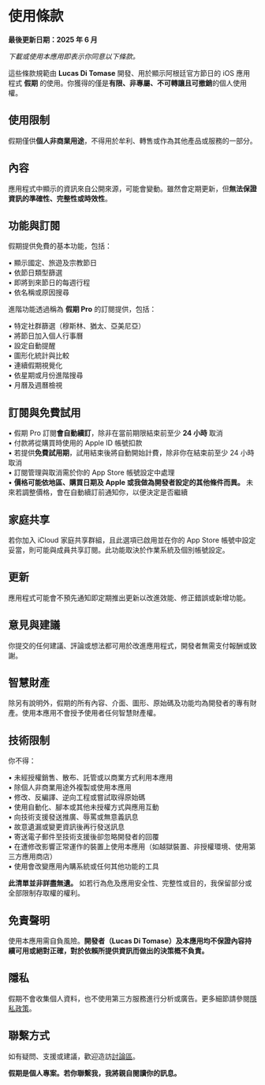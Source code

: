 # 使用條款  

**最後更新日期：2025 年 6 月**  

*下載或使用本應用即表示你同意以下條款。*  

這些條款規範由 **Lucas Di Tomase** 開發、用於顯示阿根廷官方節日的 iOS 應用程式 **假期** 的使用。你獲得的僅是**有限、非專屬、不可轉讓且可撤銷**的個人使用權。  

## 使用限制  

假期僅供**個人非商業用途**，不得用於牟利、轉售或作為其他產品或服務的一部分。  

## 內容  

應用程式中顯示的資訊來自公開來源，可能會變動。雖然會定期更新，但**無法保證資訊的準確性、完整性或時效性**。  

## 功能與訂閱  

假期提供免費的基本功能，包括：  

• 顯示國定、旅遊及宗教節日  
• 依節日類型篩選  
• 即將到來節日的每週行程  
• 依名稱或原因搜尋  

進階功能透過稱為 **假期 Pro** 的訂閱提供，包括：  

• 特定社群篩選（穆斯林、猶太、亞美尼亞）  
• 將節日加入個人行事曆  
• 設定自動提醒  
• 圖形化統計與比較  
• 連續假期視覺化  
• 依星期或月份進階搜尋  
• 月曆及週曆檢視  

## 訂閱與免費試用  

• 假期 Pro 訂閱**會自動續訂**，除非在當前期限結束前至少 **24 小時** 取消  
• 付款將從購買時使用的 Apple ID 帳號扣款  
• 若提供**免費試用期**，試用結束後將自動開始計費，除非你在結束前至少 24 小時取消  
• 訂閱管理與取消需於你的 App Store 帳號設定中處理  
• **價格可能依地區、購買日期及 Apple 或我做為開發者設定的其他條件而異。** 未來若調整價格，會在自動續訂前通知你，以便決定是否繼續  

## 家庭共享  

若你加入 iCloud 家庭共享群組，且此選項已啟用並在你的 App Store 帳號中設定妥當，則可能與成員共享訂閱。此功能取決於作業系統及個別帳號設定。  

## 更新  

應用程式可能會不預先通知即定期推出更新以改進效能、修正錯誤或新增功能。  

## 意見與建議  

你提交的任何建議、評論或想法都可用於改進應用程式，開發者無需支付報酬或致謝。  

## 智慧財產  

除另有說明外，假期的所有內容、介面、圖形、原始碼及功能均為開發者的專有財產。使用本應用不會授予使用者任何智慧財產權。  

## 技術限制  

你不得：  

• 未經授權銷售、散布、託管或以商業方式利用本應用  
• 除個人非商業用途外複製或使用本應用  
• 修改、反編譯、逆向工程或嘗試取得原始碼  
• 使用自動化、腳本或其他未授權方式與應用互動  
• 向技術支援發送推廣、辱罵或無意義訊息  
• 故意遺漏或變更資訊後再行發送訊息  
• 寄送電子郵件至技術支援後卻忽略開發者的回覆  
• 在遭修改影響正常運作的裝置上使用本應用（如越獄裝置、非授權環境、使用第三方應用商店）  
• 使用會改變應用內購系統或任何其他功能的工具  

**此清單並非詳盡無遺。** 如若行為危及應用安全性、完整性或目的，我保留部分或全部限制存取權的權利。  

## 免責聲明  

使用本應用需自負風險。**開發者（Lucas Di Tomase）及本應用均不保證內容持續可用或絕對正確，對於依賴所提供資訊而做出的決策概不負責。**  

## 隱私  

假期不會收集個人資料，也不使用第三方服務進行分析或廣告。更多細節請參閱[隱私政策](https://lucasditomase.github.io/feriados/zh-Hant/privacy-policy)。  

## 聯繫方式  

如有疑問、支援或建議，歡迎造訪[討論區](https://github.com/lucasditomase/feriados/discussions)。  

**假期是個人專案。若你聯繫我，我將親自閱讀你的訊息。**  
